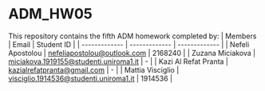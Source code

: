 # ADM_HW05
This repository contains the fifth ADM homework completed by:
| Members  | Email | Student ID |
| ------------- | ------------- | ------------- |
| Nefeli Apostolou  | nefeliapostolou@outlook.com  | 2168240 |
| Zuzana Miciakova  | miciakova.1919155@studenti.uniroma1.it  | - |
| Kazi Al Refat Pranta  | kazialrefatpranta@gmail.com | - |
| Mattia Visciglio  | visciglio.1914536@studenti.uniroma1.it | 1914536 |
